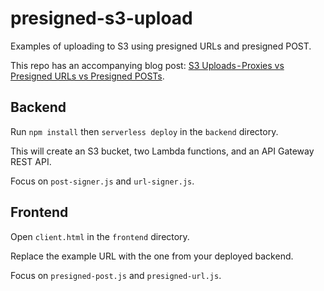 # presigned-s3-upload 
Examples of uploading to S3 using presigned URLs and presigned POST.  

This repo has an accompanying blog post: [S3 Uploads - Proxies vs Presigned URLs vs Presigned POSTs](https://medium.com/@zaccharles/9661e2b37932).

## Backend
Run `npm install` then `serverless deploy` in the `backend` directory.  

This will create an S3 bucket, two Lambda functions, and an API Gateway REST API.  

Focus on `post-signer.js` and `url-signer.js`.

## Frontend
Open `client.html` in the `frontend` directory.  

Replace the example URL with the one from your deployed backend.

Focus on `presigned-post.js` and `presigned-url.js`.

